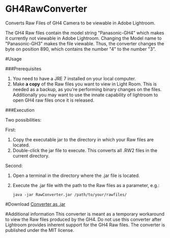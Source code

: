 GH4RawConverter
===============

Converts Raw Files of GH4 Camera to be viewable in Adobe Lightroom.

The GH4 Raw files contain the model string "Panasonic-GH4" which makes it currently not viewable in Adobe Lightroom. Changing the Model name to "Panasonic-GH3" makes the file viewable. Thus, the converter changes the byte on position 890, which contains the number "4" to the number "3".

#Usage

###Prerequisites
1. You need to have a JRE 7 installed on your local computer.
2. Make **a copy** of the Raw files you want to view in Light Room. This is needed as a backup, as you're performing binary changes on the files. Additionally you may want to use the innate capability of lightroom to open GH4 raw files once it is released.

###Execution

Two possibilities:

First:
1. Copy the executable jar to the directory in which your Raw files are located.
2. Double-click the jar file to execute. This converts all .RW2 files in the current directory.

Second:
1. Open a terminal in the directory where the .jar file is located.
2. Execute the .jar file with the path to the Raw files as a parameter, e.g.:

    `java -jar RawConverter.jar /path/to/your/rawfiles/`


#Download
[Converter as .jar](https://github.com/jsosulski/GH4RawConverter/blob/master/RawConverter.jar?raw=true)

#Additional information
This converter is meant as a temporary workaround to view the Raw files produced by the GH4. Do not use this converter after Lightroom provides inherent support for the GH4 Raw files. The converter is published under the MIT license.